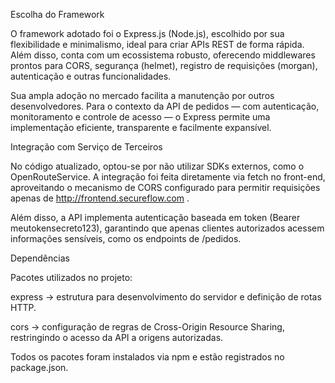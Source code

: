 Escolha do Framework

O framework adotado foi o Express.js (Node.js), escolhido por sua flexibilidade e minimalismo, ideal para criar APIs REST de forma rápida. Além disso, conta com um ecossistema robusto, oferecendo middlewares prontos para CORS, segurança (helmet), registro de requisições (morgan), autenticação e outras funcionalidades.

Sua ampla adoção no mercado facilita a manutenção por outros desenvolvedores. Para o contexto da API de pedidos — com autenticação, monitoramento e controle de acesso — o Express permite uma implementação eficiente, transparente e facilmente expansível.

Integração com Serviço de Terceiros

No código atualizado, optou-se por não utilizar SDKs externos, como o OpenRouteService. A integração foi feita diretamente via fetch no front-end, aproveitando o mecanismo de CORS configurado para permitir requisições apenas de http://frontend.secureflow.com
.

Além disso, a API implementa autenticação baseada em token (Bearer meutokensecreto123), garantindo que apenas clientes autorizados acessem informações sensíveis, como os endpoints de /pedidos.

Dependências

Pacotes utilizados no projeto:

express → estrutura para desenvolvimento do servidor e definição de rotas HTTP.

cors → configuração de regras de Cross-Origin Resource Sharing, restringindo o acesso da API a origens autorizadas.

Todos os pacotes foram instalados via npm e estão registrados no package.json.
